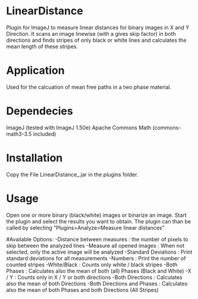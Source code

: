 # LinearDistance
Plugin for ImageJ to measure linear distances for binary images in X and Y Direction.
It scans an image linewise (with a gives skip factor) in both directions and finds stripes of only black or white lines and calculates the mean length of these stripes. 

# Application
Used for the calcuation of mean free paths in a two phase material.

# Dependecies
ImageJ (tested with ImageJ 1.50e)
Apache Commons Math (commons-math3-3.5 included)

# Installation
Copy the File LinearDistance_.jar in the plugins folder. 

# Usage
Open one or more binary (black/white) images or binarize an image.
Start the plugin and select the results you want to obtain. The plugin can than be called by selecting "Plugins>Analyze>Measure linear distances"

#Available Options:
-Distance between measures      : the number of pixels to skip between the analyzed lines
-Measure all opened images      : When not selected, only the active image will be analyzed
-Standard Deviations            : Print standard deviations for all measurements
-Numbers                        : Print the number of counted stripes
-White/Black                    : Counts only white / black stripes
-Both Phases                    : Calculates also the mean of both (all) Phases (Black and White)
-X / Y                          : Counts only in X / Y or both directions
-Both Directions                : Calculates also the mean of both Directions
-Both Directions and Phases     : Calculates also the mean of both Phases and both Directions (All Stripes)
